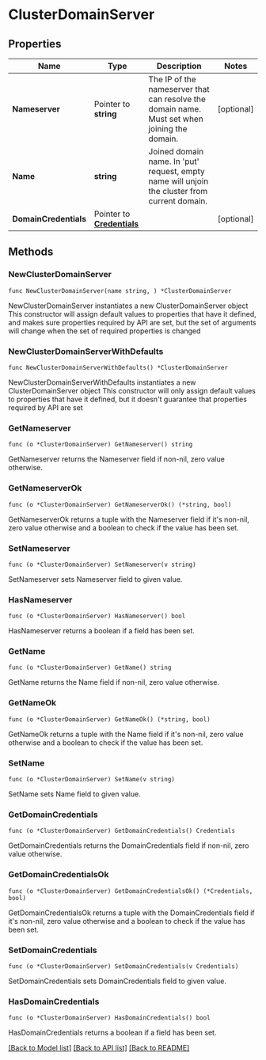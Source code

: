 # ClusterDomainServer

## Properties

Name | Type | Description | Notes
------------ | ------------- | ------------- | -------------
**Nameserver** | Pointer to **string** | The IP of the nameserver that can resolve the domain name. Must set when joining the domain.  | [optional] 
**Name** | **string** | Joined domain name. In &#39;put&#39; request, empty name will unjoin the cluster from current domain.  | 
**DomainCredentials** | Pointer to [**Credentials**](Credentials.md) |  | [optional] 

## Methods

### NewClusterDomainServer

`func NewClusterDomainServer(name string, ) *ClusterDomainServer`

NewClusterDomainServer instantiates a new ClusterDomainServer object
This constructor will assign default values to properties that have it defined,
and makes sure properties required by API are set, but the set of arguments
will change when the set of required properties is changed

### NewClusterDomainServerWithDefaults

`func NewClusterDomainServerWithDefaults() *ClusterDomainServer`

NewClusterDomainServerWithDefaults instantiates a new ClusterDomainServer object
This constructor will only assign default values to properties that have it defined,
but it doesn't guarantee that properties required by API are set

### GetNameserver

`func (o *ClusterDomainServer) GetNameserver() string`

GetNameserver returns the Nameserver field if non-nil, zero value otherwise.

### GetNameserverOk

`func (o *ClusterDomainServer) GetNameserverOk() (*string, bool)`

GetNameserverOk returns a tuple with the Nameserver field if it's non-nil, zero value otherwise
and a boolean to check if the value has been set.

### SetNameserver

`func (o *ClusterDomainServer) SetNameserver(v string)`

SetNameserver sets Nameserver field to given value.

### HasNameserver

`func (o *ClusterDomainServer) HasNameserver() bool`

HasNameserver returns a boolean if a field has been set.

### GetName

`func (o *ClusterDomainServer) GetName() string`

GetName returns the Name field if non-nil, zero value otherwise.

### GetNameOk

`func (o *ClusterDomainServer) GetNameOk() (*string, bool)`

GetNameOk returns a tuple with the Name field if it's non-nil, zero value otherwise
and a boolean to check if the value has been set.

### SetName

`func (o *ClusterDomainServer) SetName(v string)`

SetName sets Name field to given value.


### GetDomainCredentials

`func (o *ClusterDomainServer) GetDomainCredentials() Credentials`

GetDomainCredentials returns the DomainCredentials field if non-nil, zero value otherwise.

### GetDomainCredentialsOk

`func (o *ClusterDomainServer) GetDomainCredentialsOk() (*Credentials, bool)`

GetDomainCredentialsOk returns a tuple with the DomainCredentials field if it's non-nil, zero value otherwise
and a boolean to check if the value has been set.

### SetDomainCredentials

`func (o *ClusterDomainServer) SetDomainCredentials(v Credentials)`

SetDomainCredentials sets DomainCredentials field to given value.

### HasDomainCredentials

`func (o *ClusterDomainServer) HasDomainCredentials() bool`

HasDomainCredentials returns a boolean if a field has been set.


[[Back to Model list]](../README.md#documentation-for-models) [[Back to API list]](../README.md#documentation-for-api-endpoints) [[Back to README]](../README.md)


